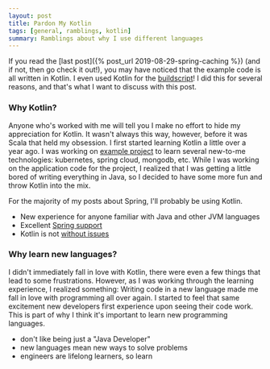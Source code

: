 ```yaml
---
layout: post
title: Pardon My Kotlin
tags: [general, ramblings, kotlin]
summary: Ramblings about why I use different languages
---
```


If you read the [last post]({% post_url 2019-08-29-spring-caching %}) (and if not, then go check it out!), you may have noticed that the example code is all written in Kotlin. I even used Kotlin for the [buildscript](https://github.com/lumberjackdev/spring-caching-with-multiple-providers/blob/master/build.gradle.kts)! I did this for several reasons, and that's what I want to discuss with this post.

### Why Kotlin?
Anyone who's worked with me will tell you I make no effort to hide my appreciation for Kotlin. It wasn't always this way, however, before it was Scala that held my obsession. I first started learning Kotlin a little over a year ago. I was working on [example project](https://github.com/maly7/spring-boot-microservices) to learn several new-to-me technologies: kubernetes, spring cloud, mongodb, etc. While I was working on the application code for the project, I realized that I was getting a little bored of writing everything in Java, so I decided to have some more fun and throw Kotlin into the mix. 

For the majority of my posts about Spring, I'll probably be using Kotlin.

- New experience for anyone familiar with Java and other JVM languages
- Excellent [Spring support](https://docs.spring.io/spring-boot/docs/current/reference/html/boot-features-kotlin.html)
- Kotlin is not [without issues](https://youtrack.jetbrains.com/issue/KT-6653)

### Why learn new languages?
I didn't immediately fall in love with Kotlin, there were even a few things that lead to some frustrations. However, as I was working through the learning experience, I realized something: Writing code in a new language made me fall in love with programming all over again. I started to feel that same excitement new developers first experience upon seeing their code work. This is part of why I think it's important to learn new programming languages.

- don't like being just a "Java Developer"
- new languages mean new ways to solve problems
- engineers are lifelong learners, so learn